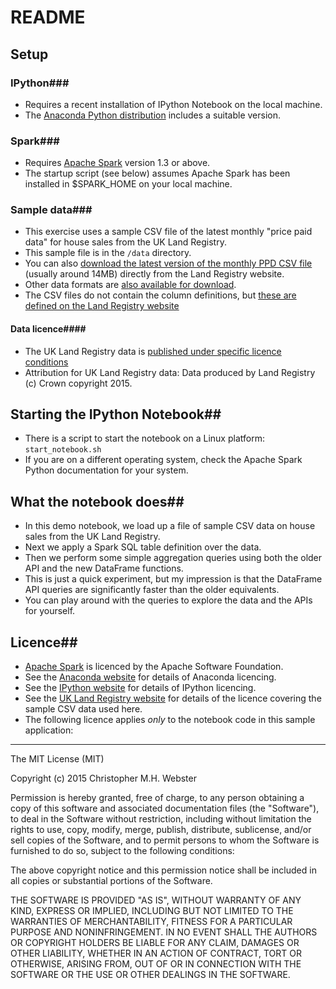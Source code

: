 # README

## Setup

### IPython###
* Requires a recent installation of IPython Notebook on the local machine.
* The [Anaconda Python distribution](http://continuum.io/downloads) includes a suitable version.

### Spark###
* Requires [Apache Spark](https://spark.apache.org/) version 1.3 or above.
* The startup script (see below) assumes Apache Spark has been installed in $SPARK_HOME on your local machine.

### Sample data###
* This exercise uses a sample CSV file of the latest monthly "price paid data" for house sales from the UK Land Registry.
* This sample file is in the `/data` directory.
* You can also [download the latest version of the monthly PPD CSV file](http://publicdata.landregistry.gov.uk/market-trend-data/price-paid-data/a/pp-monthly-update-new-version.csv) (usually around 14MB) directly from the Land Registry website. 
* Other data formats are [also available for download](http://data.gov.uk/dataset/land-registry-monthly-price-paid-data).
* The CSV files do not contain the column definitions, but [these are defined on the Land Registry website](https://www.gov.uk/about-the-price-paid-data)

#### Data licence####
* The UK Land Registry data is [published under specific licence conditions](https://www.gov.uk/government/statistical-data-sets/price-paid-data-downloads#when-using-or-publishing-our-price-paid-data)
* Attribution for UK Land Registry data:  Data produced by Land Registry (c) Crown copyright 2015.

## Starting the IPython Notebook##
* There is a script to start the notebook on a Linux platform:
`start_notebook.sh`
* If you are on a different operating system, check the Apache Spark Python documentation for your system.

## What the notebook does##

* In this demo notebook, we load up a file of sample CSV data on house sales from the UK Land Registry.
* Next we apply a Spark SQL table definition over the data.
* Then we perform some simple aggregation queries using both the older API and the new DataFrame functions.  
* This is just a quick experiment, but my impression is that the DataFrame API queries are significantly faster than the older equivalents.
* You can play around with the queries to explore the data and the APIs for yourself.

## Licence##

* [Apache Spark](http://spark.apache.org/) is licenced by the Apache Software Foundation.
* See the [Anaconda website](https://store.continuum.io/cshop/anaconda/) for details of Anaconda licencing.
* See the [IPython website](https://ipython.org) for details of IPython licencing.
* See the [UK Land Registry website](https://www.gov.uk/government/statistical-data-sets/price-paid-data-downloads#when-using-or-publishing-our-price-paid-data) for details of the licence covering the  sample CSV data used here. 
* The following licence applies *only* to the notebook code in this sample application:

---
The MIT License (MIT)

Copyright (c) 2015 Christopher M.H. Webster

Permission is hereby granted, free of charge, to any person obtaining a copy
of this software and associated documentation files (the "Software"), to deal
in the Software without restriction, including without limitation the rights
to use, copy, modify, merge, publish, distribute, sublicense, and/or sell
copies of the Software, and to permit persons to whom the Software is
furnished to do so, subject to the following conditions:

The above copyright notice and this permission notice shall be included in
all copies or substantial portions of the Software.

THE SOFTWARE IS PROVIDED "AS IS", WITHOUT WARRANTY OF ANY KIND, EXPRESS OR
IMPLIED, INCLUDING BUT NOT LIMITED TO THE WARRANTIES OF MERCHANTABILITY,
FITNESS FOR A PARTICULAR PURPOSE AND NONINFRINGEMENT. IN NO EVENT SHALL THE
AUTHORS OR COPYRIGHT HOLDERS BE LIABLE FOR ANY CLAIM, DAMAGES OR OTHER
LIABILITY, WHETHER IN AN ACTION OF CONTRACT, TORT OR OTHERWISE, ARISING FROM,
OUT OF OR IN CONNECTION WITH THE SOFTWARE OR THE USE OR OTHER DEALINGS IN
THE SOFTWARE.
